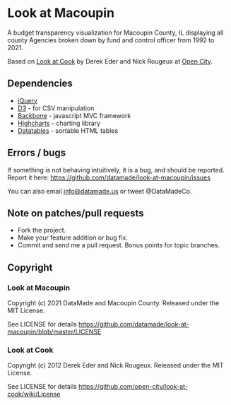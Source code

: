 # Look at Macoupin

A budget transparency visualization for Macoupin County, IL displaying all county Agencies broken down by fund and control officer from 1992 to 2021.

Based on [Look at Cook](http://lookatcook.com) by Derek Eder and Nick Rougeux at [Open City](http://opencityapps.org).

## Dependencies

- [jQuery](http://jquery.com)
- [D3](http://d3js.org) - for CSV manipulation
- [Backbone](http://backbonejs.org/) - javascript MVC framework
- [Highcharts](http://www.highcharts.com/) - charting library
- [Datatables](http://datatables.net) - sortable HTML tables

## Errors / bugs

If something is not behaving intuitively, it is a bug, and should be reported.
Report it here: https://github.com/datamade/look-at-macoupin/issues

You can also email info@datamade.us or tweet @DataMadeCo.

## Note on patches/pull requests

* Fork the project.
* Make your feature addition or bug fix.
* Commit and send me a pull request. Bonus points for topic branches.

## Copyright

### Look at Macoupin 

Copyright (c) 2021 DataMade and Macoupin County. Released under the MIT License.

See LICENSE for details https://github.com/datamade/look-at-macoupin/blob/master/LICENSE

### Look at Cook 

Copyright (c) 2012 Derek Eder and Nick Rougeux. Released under the MIT License.

See LICENSE for details https://github.com/open-city/look-at-cook/wiki/License
